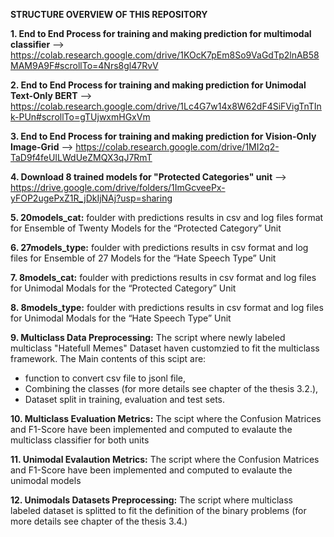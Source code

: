 **STRUCTURE OVERVIEW OF THIS REPOSITORY**

**1. End to End Process for training and making prediction for multimodal classifier**
--> https://colab.research.google.com/drive/1KOcK7pEm8So9VaGdTp2lnAB58MAM9A9F#scrollTo=4Nrs8gl47RvV

**2. End to End Process for training and making prediction for Unimodal Text-Only BERT**
 --> https://colab.research.google.com/drive/1Lc4G7w14x8W62dF4SiFVigTnTInk-PUn#scrollTo=gTUjwxmHGxVm
 
 **3. End to End Process for training and making prediction for Vision-Only Image-Grid**
 --> https://colab.research.google.com/drive/1MI2q2-TaD9f4feUILWdUeZMQX3qJ7RmT
 
 **4. Download 8 trained models for "Protected Categories" unit**
 --> https://drive.google.com/drive/folders/1ImGcveePx-yFOP2ugePxZ1R_jDkIjNAj?usp=sharing
 
 **5. 20models_cat:** foulder with predictions results in csv and log files format for Ensemble of Twenty Models for the “Protected Category” Unit
 
 **6. 27models_type:** foulder with predictions results in csv format and log files for Ensemble of 27 Models for the “Hate Speech Type” Unit
 
 **7. 8models_cat:** foulder with predictions results in csv format and log files for Unimodal Modals for the “Protected Category” Unit
 
 **8. 8models_type:** foulder with predictions results in csv format and log files for Unimodal Modals for the “Hate Speech Type” Unit
 
 **9. Multiclass Data Preprocessing:** The script where newly labeled multiclass "Hatefull Memes" Dataset haven customzied to fit the multiclass framework. The Main contents of this scipt are: 
 - function to convert csv file to jsonl file,
 - Combining the classes (for more details see chapter of the thesis 3.2.),
 - Dataset split in training, evaluation and test sets.
 
 **10. Multiclass Evaluation Metrics:** The scipt where the Confusion Matrices and F1-Score have been implemented and computed to evalaute the multiclass classifier for both units

 **11. Unimodal Evalaution Metrics:** The script where the Confusion Matrices and F1-Score have been implemented and computed to evalaute the unimodal models 
 
 **12. Unimodals Datasets Preprocessing:** The script where multiclass labeled dataset is splitted to fit the definition of the binary problems (for more details see chapter of the thesis 3.4.)
 
